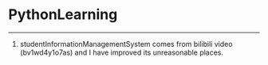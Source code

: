 # PythonLearning
---
1. studentInformationManagementSystem comes from bilibili video (bv1wd4y1o7as) and I have improved its unreasonable places.
